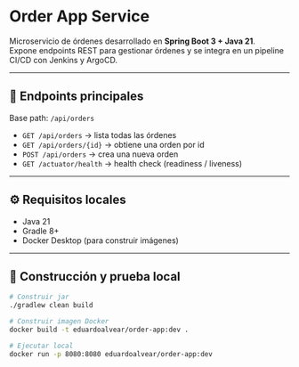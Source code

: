 # Order App Service

Microservicio de órdenes desarrollado en **Spring Boot 3 + Java 21**.  
Expone endpoints REST para gestionar órdenes y se integra en un pipeline CI/CD con Jenkins y ArgoCD.

---

## 🚀 Endpoints principales

Base path: `/api/orders`

- `GET /api/orders` → lista todas las órdenes
- `GET /api/orders/{id}` → obtiene una orden por id
- `POST /api/orders` → crea una nueva orden
- `GET /actuator/health` → health check (readiness / liveness)

---

## ⚙️ Requisitos locales

- Java 21
- Gradle 8+
- Docker Desktop (para construir imágenes)

---

## 🐳 Construcción y prueba local

```bash
# Construir jar
./gradlew clean build

# Construir imagen Docker
docker build -t eduardoalvear/order-app:dev .

# Ejecutar local
docker run -p 8080:8080 eduardoalvear/order-app:dev
